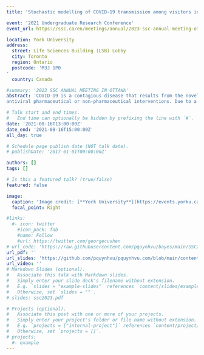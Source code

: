 ```yaml
---
title: 'Stochastic modelling of COVID-19 transmission among visitors in theme parks'

event: '2021 Undergraduate Research Conference'
event_url: https://ssc.ca/en/meetings/annual/2023-ssc-annual-meeting-ottawa

location: York University 
address:
  street: Life Sciences Building (LSB) Lobby
  city: Toronto
  region: Ontario
  postcode: 'M3J 1P0
'
  country: Canada

#summary: '2023 SSC ANNUAL MEETING IN OTTAWA'
abstract: 'COVID-19 is a contagious disease that results from the novel strain of coronavirus. Since the first interhuman transmission case reported in Wuhan City, Hubei Province, China, it has caused widespread disruption to businesses worldwide, particularly tourism and hospitality industries. Mitigating the epidemic and reducing fatalities requires answers to critical questions on airborne and surface transmission as well as the efficacy of
antiviral pharmaceutical or non-pharmaceutical interventions. Due to a robust vaccination rollout, the province of Ontario has begun reopening including the opening of Canada’s Wonderland at limited capacity.'

# Talk start and end times.
#   End time can optionally be hidden by prefixing the line with `#`.
date: '2021-08-16T13:00:00Z'
date_end: '2021-08-16T15:00:00Z'
all_day: true

# Schedule page publish date (NOT talk date).
# publishDate: '2017-01-01T00:00:00Z'

authors: []
tags: []

# Is this a featured talk? (true/false)
featured: false

image:
  caption: 'Image credit: [**York University**](https://events.yorku.ca/wp-content/uploads/2023/07/SUMMER_RESEARCH_2023-scaled.jpg)'
  focal_point: Right

#links:
  #- icon: twitter
    #icon_pack: fab
    #name: Follow
    #url: https://twitter.com/georgecushen
# url_code: 'https://raw.githubusercontent.com/pquynhvu/bayes/main/SSC2023/code/R.Rmd'
url_pdf: ''
url_slides: 'https://github.com/pquynhvu/pquynhvu.com/blob/main/content/event/theme-park/covid-poster.pdf'
url_video: ''
# Markdown Slides (optional).
#   Associate this talk with Markdown slides.
#   Simply enter your slide deck's filename without extension.
#   E.g. `slides = "example-slides"` references `content/slides/example-slides.md`.
#   Otherwise, set `slides = ""`.
# slides: ssc2023.pdf

# Projects (optional).
#   Associate this post with one or more of your projects.
#   Simply enter your project's folder or file name without extension.
#   E.g. `projects = ["internal-project"]` references `content/project/deep-learning/index.md`.
#   Otherwise, set `projects = []`.
# projects:
  #- example
---
```

